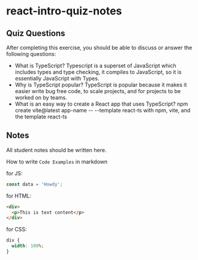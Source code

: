 # react-intro-quiz-notes

## Quiz Questions

After completing this exercise, you should be able to discuss or answer the following questions:

- What is TypeScript?
  Typescript is a superset of JavaScript which includes types and type checking, it compiles to JavaScript, so it is essentially JavaScript with Types.
- Why is TypeScript popular?
  TypeScript is popular because it makes it easier write bug free code, to scale projects, and for projects to be worked on by teams.
- What is an easy way to create a React app that uses TypeScript?
  npm create vite@latest app-name -- --template react-ts
  with npm, vite, and the template react-ts

## Notes

All student notes should be written here.

How to write `Code Examples` in markdown

for JS:

```javascript
const data = 'Howdy';
```

for HTML:

```html
<div>
  <p>This is text content</p>
</div>
```

for CSS:

```css
div {
  width: 100%;
}
```
